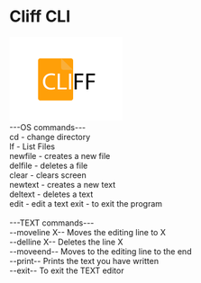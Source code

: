 # Cliff CLI
<img src="cliff_clear.png" width="200">

</br>
---OS commands---</br>
cd - change directory </br>
lf - List Files </br>
newfile - creates a new file </br>
delfile - deletes a file </br>
clear - clears screen</br>
newtext - creates a new text</br>
deltext - deletes a text</br>
edit - edit a text
exit - to exit the program</br>
</br>
---TEXT commands---</br>
--moveline X--  Moves the editing line to X</br>
--delline X--  Deletes the line X</br>
--moveend--   Moves to the editing line to the end</br>
--print--   Prints the text you have written</br>
--exit--   To exit the TEXT editor
